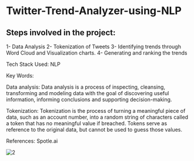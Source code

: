 # Twitter-Trend-Analyzer-using-NLP


## Steps involved in the project:
1- Data Analysis
2- Tokenization of Tweets
3- Identifying trends through Word Cloud and Visualization charts.
4- Generating and ranking the trends

Tech Stack Used: NLP

Key Words:

Data analysis: Data analysis is a process of inspecting, cleansing, transforming and modeling data with the goal of discovering useful information, informing conclusions and supporting decision-making.

Tokenization: Tokenization is the process of turning a meaningful piece of data, such as an account number, into a random string of characters called a token that has no meaningful value if breached. Tokens serve as reference to the original data, but cannot be used to guess those values.

References: Spotle.ai

![2](https://user-images.githubusercontent.com/45510285/85878280-1166a980-b7f6-11ea-8072-bd9d578078a6.jpg)
